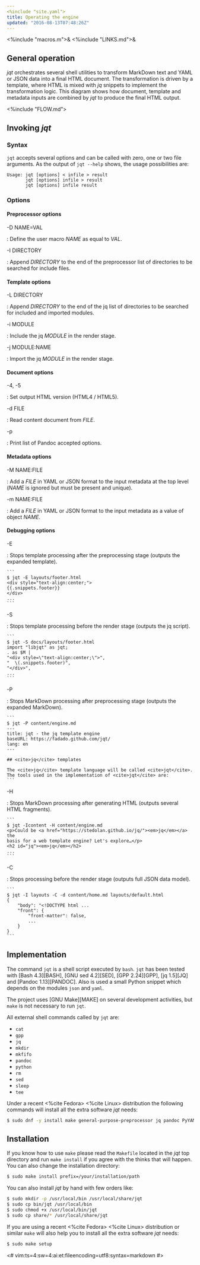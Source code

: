 ```yaml
---
<%include "site.yaml">
title: Operating the engine
updated: "2016-08-13T07:48:26Z"
---
```

<%include "macros.m">&
<%include "LINKS.md">&

## General operation

_jqt_ orchestrates several shell utilities to transform MarkDown text and
YAML or JSON data into a final HTML document. The transformation is driven by a template,
where HTML is mixed with _jq_ snippets to implement the transformation logic.
This diagram shows how document, template and metadata inputs are combined by
_jqt_ to produce the final HTML output.

<%include "FLOW.md">

## Invoking _jqt_

### Syntax

`jqt` accepts several options and can be called with zero, one or two file
arguments.  As the output of `jqt --help` shows, the usage possibilities are:

```
Usage: jqt [options] < infile > result
       jqt [options] infile > result
       jqt [options] infile result
```

### Options

#### Preprocessor options

-D NAME=VAL

:   Define the user macro *NAME* as equal to *VAL*.

-I DIRECTORY

:   Append *DIRECTORY* to the end of the preprocessor list of directories to be
searched for include files.


#### Template options

-L DIRECTORY

:   Append *DIRECTORY* to the end of the jq list of directories to be searched
for included and imported modules.

-i MODULE

:   Include the jq *MODULE* in the render stage.

-j MODULE:NAME

:   Import the jq *MODULE* in the render stage.

#### Document options

-4, -5

:   Set output HTML version (HTML4 / HTML5).

-d FILE

:   Read content document from *FILE*.

-p

:   Print list of Pandoc accepted options.

#### Metadata options

-M NAME:FILE

:   Add a *FILE* in YAML or JSON format to the input metadata at the top level
(*NAME* is ignored but must be present and unique).

-m NAME:FILE

:   Add a *FILE* in YAML or JSON format to the input metadata as a value of object *NAME*.

#### Debugging options

-E

:   Stops template processing after the preprocessing stage (outputs the
expanded template).

    ```
    $ jqt -E layouts/footer.html 
    <div style="text-align:center;">
    {{.snippets.footer}}
    </div>
    ...
    ```

-S

:   Stops template processing before the render stage (outputs the jq script).

    ```
    $ jqt -S docs/layouts/footer.html 
    import "libjqt" as jqt;
    . as $M |
    "<div style=\"text-align:center;\">",
    "  \(.snippets.footer)",
    "</div>",
    ...
    ```

-P

:   Stops MarkDown processing after preprocessing stage (outputs the expanded
MarkDown).

    ```
    $ jqt -P content/engine.md 
    ---
    title: jqt · the jq template engine
    baseURL: https://fadado.github.com/jqt/
    lang: en
    ---

    ## <cite>jq</cite> templates

    The <cite>jq</cite> template language will be called <cite>jqt</cite>.  
    The tools used in the implementation of <cite>jqt</cite> are:
    ```

-H

:   Stops MarkDown processing after generating HTML (outputs several HTML fragments).

    ```
    $ jqt -Icontent -H content/engine.md 
    <p>Could be <a href="https://stedolan.github.io/jq/"><em>jq</em></a> the
    basis for a web template engine? Let's explore…</p>
    <h2 id="jq"><em>jq</em></h2>
    ...
    ```

-C

:   Stops processing before the render stage (outputs full JSON data model).

    ```
    $ jqt -I layouts -C -d content/home.md layouts/default.html 
    {
        "body": "<!DOCTYPE html ...
        "front": {
            "front-matter": false,
            ...
        }
    }
    ```

## Implementation

The command `jqt` is a shell script executed by `bash`.
`jqt` has been tested with [Bash 4.3][BASH], [GNU sed 4.2][SED], [GPP 2.24][GPP],
[jq 1.5][JQ] and [Pandoc 1.13][PANDOC]. Also is used a small Python snippet which depends
on the modules `json` and `yaml`.

The project uses [GNU Make][MAKE] on several development activities, but `make`
is not necessary to run `jqt`.

All external shell commands called by `jqt` are:

* `cat`
* `gpp`
* `jq`
* `mkdir`
* `mkfifo`
* `pandoc`
* `python`
* `rm`
* `sed`
* `sleep`
* `tee`

Under a recent <%cite Fedora> <%cite Linux> distribution the following commands will install
all the extra software _jqt_ needs:

```zsh
$ sudo dnf -y install make general-purpose-preprocessor jq pandoc PyYAML
```

## Installation

If you know how to use `make` please read the `Makefile` located in the _jqt_
top directory and run `make install` if you agree with the thinks that will
happen. You can also change the installation directory:

```zsh
$ sudo make install prefix=/your/installation/path
```

You can also install _jqt_ by hand with few orders like:


```zsh
$ sudo mkdir -p /usr/local/bin /usr/local/share/jqt
$ sudo cp bin/jqt /usr/local/bin
$ sudo chmod +x /usr/local/bin/jqt
$ sudo cp share/* /usr/local/share/jqt
```

If you are using a recent <%cite Fedora> <%cite Linux> distribution or similar
`make` will also help you to install all the extra software _jqt_ needs:

```zsh
$ sudo make setup
```


<#
vim:ts=4:sw=4:ai:et:fileencoding=utf8:syntax=markdown
#>
